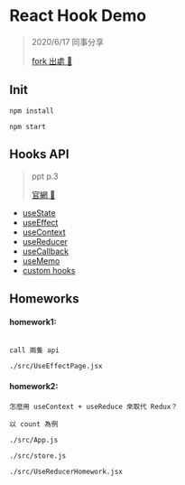 # React Hook Demo

> 2020/6/17 同事分享
>
> [ fork 出處 🔗](https://github.com/josh79622/hook_example)

## Init

`npm install`

`npm start`

## Hooks API

> ppt p.3
>
> [官網 🔗](https://zh-hant.reactjs.org/docs/hooks-reference.html)

- [useState](https://github.com/june50232/hook_example/blob/master/src/UseStatePage.jsx)
- [useEffect](https://github.com/june50232/hook_example/blob/master/src/UseEffectPage.jsx)
- [useContext](https://github.com/june50232/hook_example/blob/master/src/UseContextPage.jsx)
- [useReducer](https://github.com/june50232/hook_example/blob/master/src/UseReducerPage.jsx)
- [useCallback](https://github.com/june50232/hook_example/blob/master/src/UseCallbackPage.jsx)
- [useMemo](https://github.com/june50232/hook_example/blob/master/src/UseMemoPage.jsx)
- [custom hooks](https://github.com/june50232/hook_example/blob/master/src/CustomHookPage.jsx)

## Homeworks

#### homework1:

```

call 兩隻 api

./src/UseEffectPage.jsx

```

#### homework2:

```
怎麼用 useContext + useReduce 來取代 Redux？

以 count 為例

./src/App.js

./src/store.js

./src/UseReducerHomework.jsx

```

